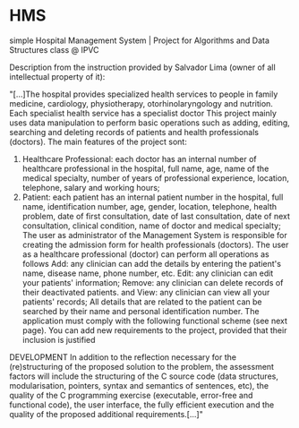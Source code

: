 # HMS
simple Hospital Management System | Project for Algorithms and Data Structures class @ IPVC

Description from the instruction provided by Salvador Lima (owner of all intellectual property of it):

"[...]The hospital provides specialized health services to people in family medicine,
cardiology, physiotherapy, otorhinolaryngology and nutrition. Each specialist health
service has a specialist doctor
This project mainly uses data manipulation to perform basic operations such as adding,
editing, searching and deleting records of patients and health professionals (doctors).
The main features of the project sont:
1) Healthcare Professional: each doctor has an internal number of healthcare
professional in the hospital, full name, age, name of the medical specialty, number
of years of professional experience, location, telephone, salary and working hours;
2) Patient: each patient has an internal patient number in the hospital, full name,
identification number, age, gender, location, telephone, health problem, date of first
consultation, date of last consultation, date of next consultation, clinical condition,
name of doctor and medical specialty;
The user as administrator of the Management System is responsible for creating the
admission form for health professionals (doctors).
The user as a healthcare professional (doctor) can perform all operations as follows
Add: any clinician can add the details by entering the patient's name, disease
name, phone number, etc.
Edit: any clinician can edit your patients' information;
Remove: any clinician can delete records of their deactivated patients.
and View: any clinician can view all your patients' records;
All details that are related to the patient can be searched by their name and
personal identification number.
The application must comply with the following functional scheme (see next page).
You can add new requirements to the project, provided that their inclusion is justified

DEVELOPMENT
In addition to the reflection necessary for the (re)structuring of the proposed solution to
the problem, the assessment factors will include the structuring of the C source code
(data structures, modularisation, pointers, syntax and semantics of sentences, etc),
the quality of the C programming exercise (executable, error-free and functional code),
the user interface, the fully efficient execution and the quality of the proposed additional
requirements.[...]"
